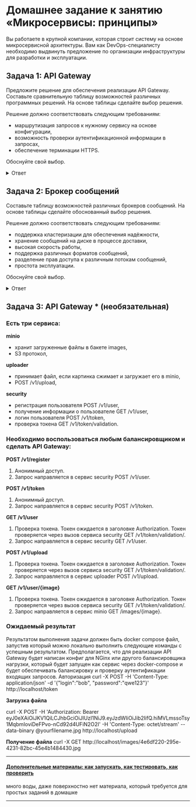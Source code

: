 # Домашнее задание к занятию «Микросервисы: принципы»

Вы работаете в крупной компании, которая строит систему на основе микросервисной архитектуры.
Вам как DevOps-специалисту необходимо выдвинуть предложение по организации инфраструктуры для разработки и эксплуатации.

## Задача 1: API Gateway 

Предложите решение для обеспечения реализации API Gateway. Составьте сравнительную таблицу возможностей различных программных решений. На основе таблицы сделайте выбор решения.

Решение должно соответствовать следующим требованиям:
- маршрутизация запросов к нужному сервису на основе конфигурации,
- возможность проверки аутентификационной информации в запросах,
- обеспечение терминации HTTPS.

Обоснуйте свой выбор.

<details>
<summary>
Ответ
</summary>

Заданным требованиям удовлетворяет большинство решений для API Gateway, если не все ( а их сейчас больше 40 судя по [sourceforge](https://sourceforge.net/software/api-gateways/) ).
Так же предпочтительны open-source проекты.
Например:
Nginx, Kong Gateway, Tyk, KrakenD, Apache APISIX, WSO2 API Manager ...

| Требования | Nginx  | Kong Gateway | Tyk | KrakenD | Apache APISIX | WSO2 API Manager |
|------------|--------|--------------|----------|----------|----------|----------|
| маршрутизация запросов к нужному сервису на основе конфигурации      | +  | + |+  |+  |+  |+  |
| возможность проверки аутентификационной информации в запросах      | +  | +  |+  |+  |+  |+  |
| обеспечение терминации HTTPS     | +  | +  |+  |+  |+  |+  |

Облачные API Gateway такие, как Amazon ELB, Cloudflare, Akamai, Google Apigee API Management и т.п. рассматривать не 
будем, что бы исключить зависимость от провайдера услуг, хотя для небольшой фирмы или какого нибудь стратапа
данные сервисы будут хорошим решением.

Так как требования достаточно скромны, а другой вводной информации нет, и не нужно дополнительных сервисов, 
я бы выбрал Nginx, т.к. это популярный, хорошо зарекомендовавший
себя продукт, с большим сообществом и большим количеством примеров с документацией, на базе которого реализованы 
многие популярные API Gateway с расширенным функционалом. Или же попробовал KrakenD. 
На сайте разработчика заявлена высокая производительность, превышающая Kong и Tyk.



</details>

## Задача 2: Брокер сообщений

Составьте таблицу возможностей различных брокеров сообщений. На основе таблицы сделайте обоснованный выбор решения.

Решение должно соответствовать следующим требованиям:
- поддержка кластеризации для обеспечения надёжности,
- хранение сообщений на диске в процессе доставки,
- высокая скорость работы,
- поддержка различных форматов сообщений,
- разделение прав доступа к различным потокам сообщений,
- простота эксплуатации.

Обоснуйте свой выбор.

<details>
<summary>
Ответ
</summary>

| Задача                                                | Apache Kafka   | Redis        | RabbitMQ     | Apache ActiveMQ | ZeroMQ       |
|-------------------------------------------------------|----------------|--------------|--------------|-----------------|--------------|
| Поддержка кластеризации для обеспечения надежности    | +              | +            | +            | +               | +            |
| Хранение сообщений на диске в процессе доставки       | +              | -            | +            | +               | -            |
| Высокая скорость работы                               | 1 млн mes/s    | 1 млн mes/s  | ~ 50 т mes/s | ~ 10 т tr/s     | 1 млн mes/s  |
| Поддержка различных форматов сообщений                | +              | +            | +            | -               | +            |
| Разделение прав доступа к различным потокам сообщений | +              | +            | +            | +               | +            |
| Простота эксплуатации                                 | +              | +            | +            | +               | +            |

Таблица показывает, что всем требованиям соответствуют Apache Kafka и возможно RebbitMQ смотря что считать 
высокой скоростью работы. Из различий можно отметить, что RebbitMQ использует push модель, Kafka - pull.
Конечное решение будет зависеть от задач. Например: Если необходимо повторно анализировать полученные данные,
то из-за способа потребления сообщений и отсутствия приоритета, больше подойдет Kafka. Но если важна последовательность 
и гарантия доставки, то лучше подойдет RebbitMQ.


</details>

## Задача 3: API Gateway * (необязательная)

### Есть три сервиса:

**minio**
- хранит загруженные файлы в бакете images,
- S3 протокол,

**uploader**
- принимает файл, если картинка сжимает и загружает его в minio,
- POST /v1/upload,

**security**
- регистрация пользователя POST /v1/user,
- получение информации о пользователе GET /v1/user,
- логин пользователя POST /v1/token,
- проверка токена GET /v1/token/validation.

### Необходимо воспользоваться любым балансировщиком и сделать API Gateway:

**POST /v1/register**
1. Анонимный доступ.
2. Запрос направляется в сервис security POST /v1/user.

**POST /v1/token**
1. Анонимный доступ.
2. Запрос направляется в сервис security POST /v1/token.

**GET /v1/user**
1. Проверка токена. Токен ожидается в заголовке Authorization. Токен проверяется через вызов сервиса security GET /v1/token/validation/.
2. Запрос направляется в сервис security GET /v1/user.

**POST /v1/upload**
1. Проверка токена. Токен ожидается в заголовке Authorization. Токен проверяется через вызов сервиса security GET /v1/token/validation/.
2. Запрос направляется в сервис uploader POST /v1/upload.

**GET /v1/user/{image}**
1. Проверка токена. Токен ожидается в заголовке Authorization. Токен проверяется через вызов сервиса security GET /v1/token/validation/.
2. Запрос направляется в сервис minio GET /images/{image}.

### Ожидаемый результат

Результатом выполнения задачи должен быть docker compose файл, запустив который можно локально выполнить следующие команды с успешным результатом.
Предполагается, что для реализации API Gateway будет написан конфиг для NGinx или другого балансировщика нагрузки, который будет запущен как сервис через docker-compose и будет обеспечивать балансировку и проверку аутентификации входящих запросов.
Авторизация
curl -X POST -H 'Content-Type: application/json' -d '{"login":"bob", "password":"qwe123"}' http://localhost/token

**Загрузка файла**

curl -X POST -H 'Authorization: Bearer eyJ0eXAiOiJKV1QiLCJhbGciOiJIUzI1NiJ9.eyJzdWIiOiJib2IifQ.hiMVLmssoTsy1MqbmIoviDeFPvo-nCd92d4UFiN2O2I' -H 'Content-Type: octet/stream' --data-binary @yourfilename.jpg http://localhost/upload

**Получение файла**
curl -X GET http://localhost/images/4e6df220-295e-4231-82bc-45e4b1484430.jpg

---

#### [Дополнительные материалы: как запускать, как тестировать, как проверить](https://github.com/netology-code/devkub-homeworks/tree/main/11-microservices-02-principles)

много воды, даже поверхностно нет материала, который требуется для простых заданий в домашке

---